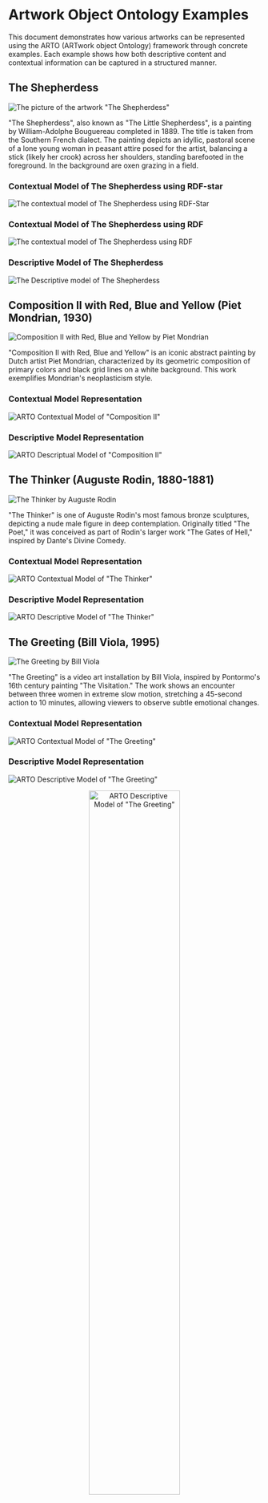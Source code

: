 # Artwork Object Ontology Examples

This document demonstrates how various artworks can be represented using the ARTO (ARTwork object Ontology) framework through concrete examples. Each example shows how both descriptive content and contextual information can be captured in a structured manner.


## The Shepherdess
![The picture of the artwork "The Shepherdess"](../images/example.jpg)

"The Shepherdess", also known as "The Little Shepherdess", is a painting by William-Adolphe Bouguereau completed in 1889. The title is taken from the Southern French dialect. The painting depicts an idyllic, pastoral scene of a lone young woman in peasant attire posed for the artist, balancing a stick (likely her crook) across her shoulders, standing barefooted in the foreground. In the background are oxen grazing in a field.


### Contextual Model of The Shepherdess using RDF-star
![The contextual model of The Shepherdess using RDF-Star](../images/example_rdfstar.png)

### Contextual Model of The Shepherdess using RDF
![The contextual model of The Shepherdess using RDF](../images/example_rdf.png)

### Descriptive Model of The Shepherdess
![The Descriptive model of The Shepherdess](../images/example_adm.png)



## Composition II with Red, Blue and Yellow (Piet Mondrian, 1930)

![Composition II with Red, Blue and Yellow by Piet Mondrian](../images/composition_ii.jpg)

"Composition II with Red, Blue and Yellow" is an iconic abstract painting by Dutch artist Piet Mondrian, characterized by its geometric composition of primary colors and black grid lines on a white background. This work exemplifies Mondrian's neoplasticism style.

### Contextual Model Representation

![ARTO Contextual Model of "Composition II"](../images/abstract_1.png)

### Descriptive Model Representation

![ARTO Descriptual Model of "Composition II"](../images/abstract_2.png)





## The Thinker (Auguste Rodin, 1880-1881)

![The Thinker by Auguste Rodin](../images/Musée_Rodin_1.jpg)

"The Thinker" is one of Auguste Rodin's most famous bronze sculptures, depicting a nude male figure in deep contemplation. Originally titled "The Poet," it was conceived as part of Rodin's larger work "The Gates of Hell," inspired by Dante's Divine Comedy.

### Contextual Model Representation

![ARTO Contextual Model of "The Thinker"](../images/the%20thinker_1.png)


### Descriptive Model Representation

![ARTO Descriptive Model of "The Thinker"](../images/the%20thinker_2.png)


## The Greeting (Bill Viola, 1995)

![The Greeting by Bill Viola](../images/thegreeting.jpg)

"The Greeting" is a video art installation by Bill Viola, inspired by Pontormo's 16th century painting "The Visitation." The work shows an encounter between three women in extreme slow motion, stretching a 45-second action to 10 minutes, allowing viewers to observe subtle emotional changes.

### Contextual Model Representation

![ARTO Contextual Model of "The Greeting"](../images/greeting_1.png)

### Descriptive Model Representation

![ARTO Descriptive Model of "The Greeting"](../images/greeting_2.png)



<div style="text-align: center;">
  <img src="../images/greeting_3.png" alt='ARTO Descriptive Model of "The Greeting"' style="width: 60%; ">
</div>

``` turtle
<< ex:WomanOne arto:relatedToScene ex:InitialConversationScene >> 
    arto:state "Standing and conversing" ;
    arto:talkTo << ex:WomanTwo arto:relatedToScene ex:InitialConversationScene >> ;
    arto:position "Right side of frame" .

<< ex:WomanTwo arto:relatedToScene ex:InitialConversationScene >> 
    arto:state "Standing and conversing" ;
    arto:talkTo << ex:WomanOne arto:relatedToScene ex:InitialConversationScene >> 
    arto:position "Left side of frame" .

```


<div style="text-align: center;">
  <img src="../images/greeting_4.png" alt='ARTO Descriptive Model of "The Greeting"' style="width: 60%; ">
</div>

``` turtle

<< ex:WomanOne arto:relatedToScene ex:ApproachScene >> 
    arto:state "Surprised and turning body" ;
    arto:position "Center-right of frame" .

<< ex:WomanTwo arto:relatedToScene ex:ApproachScene >> 
    arto:state "Still engaged in conversation" ;
    arto:position "Center of frame" .

<< ex:WomanThree arto:relatedToScene ex:ApproachScene >> 
    arto:state "Entering" ;
    arto:position "Far left of frame, moving toward center" ;
    arto:approach << ex:WomanOne arto:relatedToScene ex:ApproachScene >> .

```

<div style="text-align: center;">
  <img src="../images/greeting_5.png" alt='ARTO Descriptive Model of "The Greeting"' style="width: 60%; ">
</div>

``` turtle


<< ex:WomanOne arto:relatedToScene ex:GreetingMomentScene >> 
    arto:state "Hugging" ;
    arto:position "Right of frame"  .

<< ex:WomanTwo arto:relatedToScene ex:GreetingMomentScene >> 
    arto:state "Observing" ;
    arto:position "Center of frame" .

<< ex:WomanThree arto:relatedToScene ex:GreetingMomentScene >> 
    arto:state "Greeting" ;
    arto:position "Center-left of frame" ;
    arto:greets << ex:WomanOne arto:relatedToScene ex:GreetingMomentScene >> ;
    arto:ignores  << ex:WomanTwo arto:relatedToScene ex:GreetingMomentScene >> .


```

<div style="text-align: center;">
  <img src="../images/greeting_6.png" alt='ARTO Descriptive Model of "The Greeting"' style="width: 60%; ">
</div>

``` turtle

<< ex:WomanOne arto:relatedToScene ex:WhisperingScene >> 
    arto:state "Listening closely" ;
    arto:position "Center of frame" .

<< ex:WomanTwo arto:relatedToScene ex:WhisperingScene >> 
    arto:state "Feeling excluded" ;
    arto:position "Center of frame, slightly apart" .


<< ex:WomanThree arto:relatedToScene ex:WhisperingScene >> 
    arto:state "Whispering confidentially" ;
    arto:position "Center-left of frame" ;
    arto:whisper << ex:WomanOne arto:relatedToScene ex:WhisperingScene >> .

```

<div style="text-align: center;">
  <img src="../images/greeting_7.png" alt='ARTO Descriptive Model of "The Greeting"' style="width: 60%; ">
</div>

``` turtle

<< ex:WomanOne arto:relatedToScene ex:IntroductionScene >> 
    arto:state "Talking and awkwardness" ;
    arto:position "Right side of frame" .

<< ex:WomanTwo arto:relatedToScene ex:IntroductionScene >> 
    arto:state "Acknowledging introduction" ;
    arto:position "Center of frame"  .

<< ex:WomanThree arto:relatedToScene ex:IntroductionScene >> 
    arto:state "Being introduced" ;
    arto:position "Left side of frame" .

```



## Comparison Across Art Forms

These examples demonstrate how ARTO can be applied to diverse art forms while maintaining a consistent ontological framework:

| Artwork | Medium | Descriptive Focus | Contextual Focus |
|---------|--------|-------------------|------------------|
| The Shepherdess | Painting | Rural figure, pastoral symbolism | 19th century French context |
| Composition II | Abstract Painting | Geometric elements, color relationships | De Stijl movement, modernism |
| The Thinker | Sculpture | Posture, physicality, bronze material | Gates of Hell commission |
| The Greeting | Video Art | Temporal sequence, emotional progression | Renaissance influence, technical specs |

By applying the same ontological framework across different art forms, ARTO enables structured representation that captures both the unique aspects of each medium and the universal elements of artistic expression.

For the complete RDF representations of these examples, see the [examples](../examples/) directory.